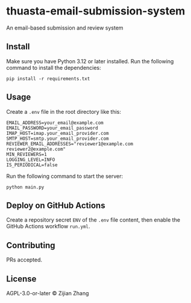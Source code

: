 # thuasta-email-submission-system

An email-based submission and review system

## Install

Make sure you have Python 3.12 or later installed. Run the following command to install the dependencies:

```shell
pip install -r requirements.txt
```

## Usage

Create a `.env` file in the root directory like this:

```env
EMAIL_ADDRESS=your_email@example.com
EMAIL_PASSWORD=your_email_password
IMAP_HOST=imap.your_email_provider.com
SMTP_HOST=smtp.your_email_provider.com
REVIEWER_EMAIL_ADDRESSES="reviewer1@example.com
reviewer2@example.com"
MIN_REVIEWERS=1
LOGGING_LEVEL=INFO
IS_PERIODICAL=false
```

Run the following command to start the server:

```shell
python main.py
```

## Deploy on GitHub Actions

Create a repository secret `ENV` of the `.env` file content, then enable the GitHub Actions workflow `run.yml`.

## Contributing

PRs accepted.

## License

AGPL-3.0-or-later © Zijian Zhang
